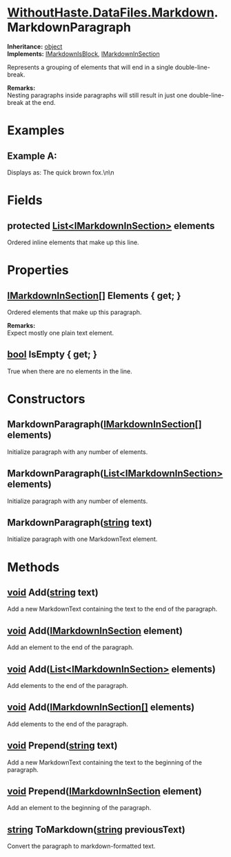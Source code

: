 # [WithoutHaste.DataFiles.Markdown](TableOfContents.WithoutHaste.DataFiles.Markdown.md).MarkdownParagraph

**Inheritance:** [object](https://docs.microsoft.com/en-us/dotnet/api/system.object)  
**Implements:** [IMarkdownIsBlock](WithoutHaste.DataFiles.Markdown.IMarkdownIsBlock.md), [IMarkdownInSection](WithoutHaste.DataFiles.Markdown.IMarkdownInSection.md)  

Represents a grouping of elements that will end in a single double-line-break.  

**Remarks:**  
Nesting paragraphs inside paragraphs will still result in just one double-line-break at the end.  

# Examples

## Example A:

Displays as: The quick brown fox.\\n\\n  

# Fields

## protected [List&lt;IMarkdownInSection&gt;](https://docs.microsoft.com/en-us/dotnet/api/system.collections.generic.list-1) elements

Ordered inline elements that make up this line.  

# Properties

## [IMarkdownInSection[]](WithoutHaste.DataFiles.Markdown.IMarkdownInSection.md) Elements { get; }

Ordered elements that make up this paragraph.  

**Remarks:**  
Expect mostly one plain text element.  

## [bool](https://docs.microsoft.com/en-us/dotnet/api/system.boolean) IsEmpty { get; }

True when there are no elements in the line.  

# Constructors

## MarkdownParagraph([IMarkdownInSection[]](WithoutHaste.DataFiles.Markdown.IMarkdownInSection.md) elements)

Initialize paragraph with any number of elements.  

## MarkdownParagraph([List&lt;IMarkdownInSection&gt;](https://docs.microsoft.com/en-us/dotnet/api/system.collections.generic.list-1) elements)

Initialize paragraph with any number of elements.  

## MarkdownParagraph([string](https://docs.microsoft.com/en-us/dotnet/api/system.string) text)

Initialize paragraph with one MarkdownText element.  

# Methods

## [void](https://docs.microsoft.com/en-us/dotnet/api/system.void) Add([string](https://docs.microsoft.com/en-us/dotnet/api/system.string) text)

Add a new MarkdownText containing the text to the end of the paragraph.  

## [void](https://docs.microsoft.com/en-us/dotnet/api/system.void) Add([IMarkdownInSection](WithoutHaste.DataFiles.Markdown.IMarkdownInSection.md) element)

Add an element to the end of the paragraph.  

## [void](https://docs.microsoft.com/en-us/dotnet/api/system.void) Add([List&lt;IMarkdownInSection&gt;](https://docs.microsoft.com/en-us/dotnet/api/system.collections.generic.list-1) elements)

Add elements to the end of the paragraph.  

## [void](https://docs.microsoft.com/en-us/dotnet/api/system.void) Add([IMarkdownInSection[]](WithoutHaste.DataFiles.Markdown.IMarkdownInSection.md) elements)

Add elements to the end of the paragraph.  

## [void](https://docs.microsoft.com/en-us/dotnet/api/system.void) Prepend([string](https://docs.microsoft.com/en-us/dotnet/api/system.string) text)

Add a new MarkdownText containing the text to the beginning of the paragraph.  

## [void](https://docs.microsoft.com/en-us/dotnet/api/system.void) Prepend([IMarkdownInSection](WithoutHaste.DataFiles.Markdown.IMarkdownInSection.md) element)

Add an element to the beginning of the paragraph.  

## [string](https://docs.microsoft.com/en-us/dotnet/api/system.string) ToMarkdown([string](https://docs.microsoft.com/en-us/dotnet/api/system.string) previousText)

Convert the paragraph to markdown-formatted text.  

